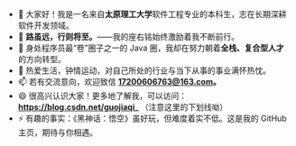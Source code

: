 - 👋 大家好！我是一名来自**太原理工大学**软件工程专业的本科生，志在长期深耕软件开发领域。
- 👀 **路虽远，行则将至。**——我的座右铭始终激励着我不断前行。
- 🌱 身处程序员最“卷”圈子之一的 Java 圈，我却在努力朝着**全栈、复合型人才**的方向转型。
- 💞️ 热爱生活，钟情运动，对自己所处的行业与当下从事的事业满怀热忱。
- 📫 若有交流意向，欢迎致信 **17200606763@163.com。**
- 😄 很高兴认识大家！更多地了解我，可以访问：**https://blog.csdn.net/guojiaqi_** （注意这里的下划线呦）
- ⚡ 有趣的事实：《黑神话：悟空》虽好玩，但难度着实不低。这是我的 GitHub 主页，期待与你相遇。
